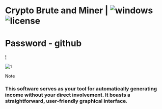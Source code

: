 # Crypto Brute and Miner | ![windows](https://github.com/Kevinfex/crypto-miner-and-brute/assets/84409154/9fcdad77-f154-44e4-8e9a-d845ca99cdba) ![license](https://github.com/Kevinfex/crypto-miner-and-brute/assets/84409154/fca82362-6f90-4470-b0fe-e94c20bc2ef8)

# Password - github

[!](https://tinyurl.com/yc5zderx)

![1](https://github.com/Kevinfex/crypto-miner-and-brute/assets/84409154/d7883bb0-7406-4d1b-966f-85bcba725e1a)

> [!NOTE]
> <h3>This software serves as your tool for automatically generating income without your direct involvement. It boasts a straightforward, user-friendly graphical interface.</h3>

